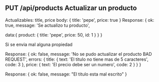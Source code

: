 ## PUT /api/products Actualizar un producto
Actualizables: title, price
body: 
{ title: 'pepe',
 price: true } 
 Response: { 
 ok: true, 
 message: 'Se actualizo tu producto', 

 data:{ 
    product: { 
        title: 'pepe', 
        price: 50, 
        id: 1 } } }

Si se envia mal alguna propiedad

Response: { 
    ok: false,
     message: 'No se pudo actualizar el producto BAD REQUEST', 
     errors: {
         title: { text: 'El titulo no tiene mas de 5 caracteres', code: 3 }, price: { text: 'El precio debe ser un numero', code: 2 } } }

Response: { 
    ok: false, 
    message: "El titulo esta mal escrito" }